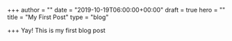 +++
author = ""
date = "2019-10-19T06:00:00+00:00"
draft = true
hero = ""
title = "My First Post"
type = "blog"

+++
Yay!  This is my first blog post